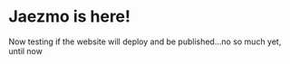 # Jaezmo is here!

Now testing if the website will deploy and be published...no so much yet, until now
